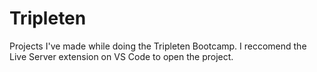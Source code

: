 # Tripleten
Projects I've made while doing the Tripleten Bootcamp.
I reccomend the Live Server extension on VS Code to open the project.
